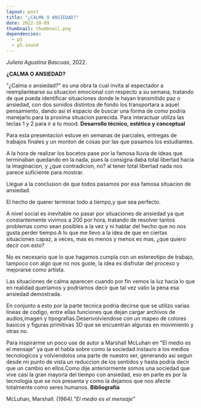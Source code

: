 ```yaml
---
layout: post
title: "¿CALMA O ANSIEDAD?"
date: 2022-10-09
thumbnail: thumbnail.png
dependencies:
  - p5
  - p5.sound
---
```


<div id="div-sketch">
  <script type="text/javascript" src="sketch.js"></script>
</div>

_Julieta Agustina Bascuas_, 2022.

**¿CALMA O ANSIEDAD?**

"¿Calma o ansiedad?" es una obra la cual invita al espectador a reemplantearse su situacion emocional con respecto a su semana, tratando de que pueda identificar situaciones donde le hayan transmitido paz o ansiedad, con dos sonidos distintos de fondo los transportara a aquel pensamiento, dando asi el espacio de buscar una forma de como podria manejarlo para la proxima situacion parecida.
Para interactuar utiliza las teclas 1 y 2 para ir a tu mood.
**Desarrollo técnico, estético y conceptual**

Para esta presentacion estuve en semanas de parciales, entregas de trabajos finales y un monton de cosas por las que pasamos los estudiantes.

A la hora de realizar los bocetos pase por la famosa lluvia de ideas que terminaban quedando en la nada, pues la consigna daba total libertad hacia la imaginacion, y ¿que contradicion, no? al tener total libertad nada nos parece suficiente para mostrar.

Llegue a la conclusion de que todos pasamos por esa famosa situacion de ansiedad.

El hecho de querer terminar todo a tiempo,y que sea perfecto.

A nivel social es inevitable no pasar por situaciones de ansiedad ya que constantemente vivimos a 200 por hora, tratando de resolver tantos problemas como sean posibles a la vez y ni hablar del hecho que no nos gusta perder tiempo.A lo que me llevo a la idea de que en ciertas situaciones capaz, a veces, mas es menos y menos es mas, ¿que quiero decir con esto?

No es necesario que lo que hagamos cumpla con un estereotipo de trabajo, tampoco con algo que no nos guste, la idea es disfrutar del proceso y mejorarse como artista.

Las situaciones de calma aparecen cuando por fin vemos la luz hacia lo que en realidad queriamos y podriamos decir que tal vez valio la pena esa ansiedad demostrada.

En conjunto a esto por la parte tecnica podria decirse que se utilizo varias lineas de codigo, entre ellas funciones que dejan cargar archivos de audios,imagen y tipografias.Desenvolviendose con un mapeo de colores basicos y figuras primitivas 3D que se encuentran algunas en movimiento y otras no.

Para inspirarme un poco use de autor a Marshall McLuhan en "El medio es el mensaje" ya que el habla sobre como la sociedad instauro a los medios tecnologicos y volviendolos una parte de nuestro ser, generando asi segun desde mi punto de vista un reduccion de los sentidos y hasta podria decir que un cambio en ellos.Como dije anteriormente somos una sociedad que vive casi la gran mayoria del tiempo con ansiedad, eso en parte es por la tecnologia que se nos presenta y como la dejamos que nos afecte totalmente como seres humanos.
**Bibliografía**


McLuhan, Marshall. (1964)._"El medio es el mensaje"_ 
